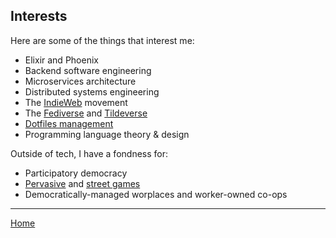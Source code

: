 ## Interests

Here are some of the things that interest me:

- Elixir and Phoenix
- Backend software engineering
- Microservices architecture
- Distributed systems engineering
- The [IndieWeb](https://indieweb.org/) movement
- The [Fediverse](https://fediverse.party/en/fediverse) and
  [Tildeverse](https://tildeverse.org/)
- [Dotfiles management](https://clm.dev/interests/dotfiles/)
- Programming language theory & design

Outside of tech, I have a fondness for:

- Participatory democracy
- [Pervasive](pervasive-games.md) and [street games](street-games.md)
- Democratically-managed worplaces and worker-owned co-ops

---

[Home](/)
